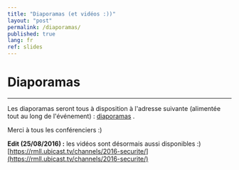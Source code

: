 ```yaml
---
title: "Diaporamas (et vidéos :))"
layout: "post"
permalink: /diaporamas/
published: true
lang: fr
ref: slides
---
```

# Diaporamas 

---

Les diaporamas seront tous à disposition à l'adresse suivante (alimentée tout au long de l'événement) : [diaporamas](https://sec2016.rmll.info//files/) .  

Merci à tous les conférenciers :)

**Edit (25/08/2016) :** les vidéos sont désormais aussi disponibles :) [https://rmll.ubicast.tv/channels/2016-securite/](https://rmll.ubicast.tv/channels/2016-securite/)
